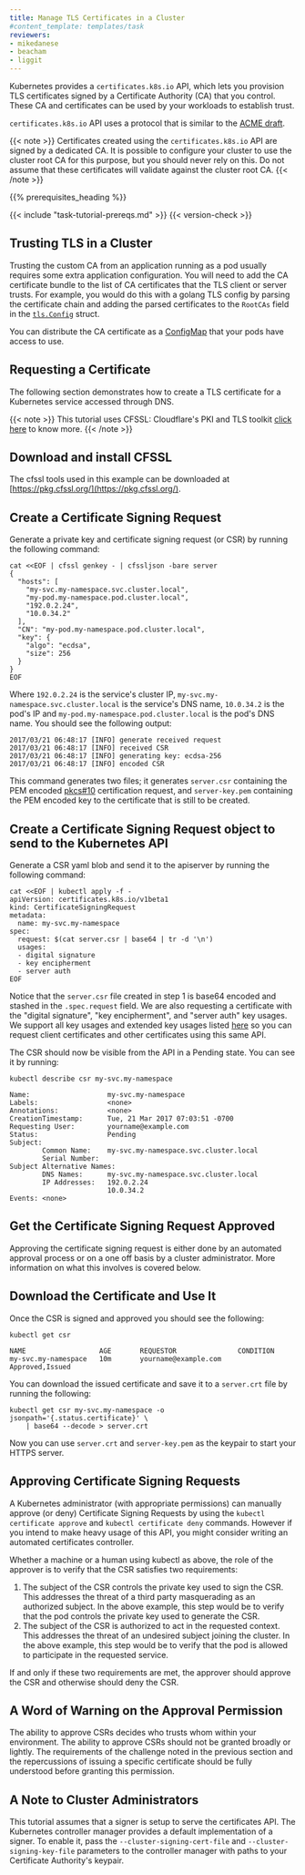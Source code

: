 ```yaml
---
title: Manage TLS Certificates in a Cluster
#content_template: templates/task
reviewers:
- mikedanese
- beacham
- liggit
---
```


<!-- overview -->

Kubernetes provides a `certificates.k8s.io` API, which lets you provision TLS
certificates signed by a Certificate Authority (CA) that you control. These CA
and certificates can be used by your workloads to establish trust.

`certificates.k8s.io` API uses a protocol that is similar to the [ACME
draft](https://github.com/ietf-wg-acme/acme/).

{{< note >}}
Certificates created using the `certificates.k8s.io` API are signed by a
dedicated CA. It is possible to configure your cluster to use the cluster root
CA for this purpose, but you should never rely on this. Do not assume that
these certificates will validate against the cluster root CA.
{{< /note >}}




{{% prerequisites_heading %}}

{{< include "task-tutorial-prereqs.md" >}} {{< version-check >}}



<!-- steps -->

## Trusting TLS in a Cluster

Trusting the custom CA from an application running as a pod usually requires
some extra application configuration. You will need to add the CA certificate
bundle to the list of CA certificates that the TLS client or server trusts. For
example, you would do this with a golang TLS config by parsing the certificate
chain and adding the parsed certificates to the `RootCAs` field in the
[`tls.Config`](https://godoc.org/crypto/tls#Config) struct.

You can distribute the CA certificate as a
[ConfigMap](/docs/tasks/configure-pod-container/configure-pod-configmap) that your
pods have access to use.

## Requesting a Certificate

The following section demonstrates how to create a TLS certificate for a
Kubernetes service accessed through DNS.

{{< note >}}
This tutorial uses CFSSL: Cloudflare's PKI and TLS toolkit [click here](https://blog.cloudflare.com/introducing-cfssl/) to know more.
{{< /note >}}

## Download and install CFSSL

The cfssl tools used in this example can be downloaded at
[https://pkg.cfssl.org/](https://pkg.cfssl.org/).

## Create a Certificate Signing Request

Generate a private key and certificate signing request (or CSR) by running
the following command:

```shell
cat <<EOF | cfssl genkey - | cfssljson -bare server
{
  "hosts": [
    "my-svc.my-namespace.svc.cluster.local",
    "my-pod.my-namespace.pod.cluster.local",
    "192.0.2.24",
    "10.0.34.2"
  ],
  "CN": "my-pod.my-namespace.pod.cluster.local",
  "key": {
    "algo": "ecdsa",
    "size": 256
  }
}
EOF
```

Where `192.0.2.24` is the service's cluster IP,
`my-svc.my-namespace.svc.cluster.local` is the service's DNS name,
`10.0.34.2` is the pod's IP and `my-pod.my-namespace.pod.cluster.local`
is the pod's DNS name. You should see the following output:

```
2017/03/21 06:48:17 [INFO] generate received request
2017/03/21 06:48:17 [INFO] received CSR
2017/03/21 06:48:17 [INFO] generating key: ecdsa-256
2017/03/21 06:48:17 [INFO] encoded CSR
```

This command generates two files; it generates `server.csr` containing the PEM
encoded [pkcs#10](https://tools.ietf.org/html/rfc2986) certification request,
and `server-key.pem` containing the PEM encoded key to the certificate that
is still to be created.

## Create a Certificate Signing Request object to send to the Kubernetes API

Generate a CSR yaml blob and send it to the apiserver by running the following
command:

```shell
cat <<EOF | kubectl apply -f -
apiVersion: certificates.k8s.io/v1beta1
kind: CertificateSigningRequest
metadata:
  name: my-svc.my-namespace
spec:
  request: $(cat server.csr | base64 | tr -d '\n')
  usages:
  - digital signature
  - key encipherment
  - server auth
EOF
```

Notice that the `server.csr` file created in step 1 is base64 encoded
and stashed in the `.spec.request` field. We are also requesting a
certificate with the "digital signature", "key encipherment", and "server
auth" key usages. We support all key usages and extended key usages listed
[here](https://godoc.org/k8s.io/api/certificates/v1beta1#KeyUsage)
so you can request client certificates and other certificates using this
same API.

The CSR should now be visible from the API in a Pending state. You can see
it by running:

```shell
kubectl describe csr my-svc.my-namespace
```

```none
Name:                   my-svc.my-namespace
Labels:                 <none>
Annotations:            <none>
CreationTimestamp:      Tue, 21 Mar 2017 07:03:51 -0700
Requesting User:        yourname@example.com
Status:                 Pending
Subject:
        Common Name:    my-svc.my-namespace.svc.cluster.local
        Serial Number:
Subject Alternative Names:
        DNS Names:      my-svc.my-namespace.svc.cluster.local
        IP Addresses:   192.0.2.24
                        10.0.34.2
Events: <none>
```

## Get the Certificate Signing Request Approved

Approving the certificate signing request is either done by an automated
approval process or on a one off basis by a cluster administrator. More
information on what this involves is covered below.

## Download the Certificate and Use It

Once the CSR is signed and approved you should see the following:

```shell
kubectl get csr
```

```none
NAME                  AGE       REQUESTOR               CONDITION
my-svc.my-namespace   10m       yourname@example.com    Approved,Issued
```

You can download the issued certificate and save it to a `server.crt` file
by running the following:

```shell
kubectl get csr my-svc.my-namespace -o jsonpath='{.status.certificate}' \
    | base64 --decode > server.crt
```

Now you can use `server.crt` and `server-key.pem` as the keypair to start
your HTTPS server.

## Approving Certificate Signing Requests

A Kubernetes administrator (with appropriate permissions) can manually approve
(or deny) Certificate Signing Requests by using the `kubectl certificate
approve` and `kubectl certificate deny` commands. However if you intend
to make heavy usage of this API, you might consider writing an automated
certificates controller.

Whether a machine or a human using kubectl as above, the role of the approver is
to verify that the CSR satisfies two requirements:

1. The subject of the CSR controls the private key used to sign the CSR. This
   addresses the threat of a third party masquerading as an authorized subject.
   In the above example, this step would be to verify that the pod controls the
   private key used to generate the CSR.
2. The subject of the CSR is authorized to act in the requested context. This
   addresses the threat of an undesired subject joining the cluster. In the
   above example, this step would be to verify that the pod is allowed to
   participate in the requested service.

If and only if these two requirements are met, the approver should approve
the CSR and otherwise should deny the CSR.

## A Word of Warning on the Approval Permission

The ability to approve CSRs decides who trusts whom within your environment. The
ability to approve CSRs should not be granted broadly or lightly. The
requirements of the challenge noted in the previous section and the
repercussions of issuing a specific certificate should be fully understood
before granting this permission.

## A Note to Cluster Administrators

This tutorial assumes that a signer is setup to serve the certificates API. The
Kubernetes controller manager provides a default implementation of a signer. To
enable it, pass the `--cluster-signing-cert-file` and
`--cluster-signing-key-file` parameters to the controller manager with paths to
your Certificate Authority's keypair.



